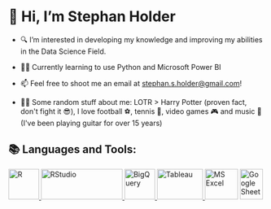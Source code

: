 # 👋 Hi, I’m Stephan Holder

- 🔍 I’m interested in developing my knowledge and improving my abilities in the Data Science Field.

- 👨‍🎓 Currently learning to use Python and Microsoft Power BI

- 📫 Feel free to shoot me an email at stephan.s.holder@gmail.com!

- 🤷‍♂️ Some random stuff about me: LOTR > Harry Potter (proven fact, don't fight it 😎), I love football ⚽, tennis 🎾, video games 🎮 and music 🎸(I've been playing guitar for over 15 years)

## 📚 Languages and Tools:
<a href="https://www.r-project.org/" target="_blank"> <img src="https://www.r-project.org/Rlogo.png" alt="R" width="60" height="60"/> </a>
<a href="https://posit.co/download/rstudio-desktop/" target="_blank"> <img src= "https://upload.wikimedia.org/wikipedia/commons/thumb/d/d0/RStudio_logo_flat.svg/120px-RStudio_logo_flat.svg.png" alt="RStudio" width="160" height="60"/> </a>
<a href="https://cloud.google.com/bigquery" target="_blank"> <img src= "https://cdn.worldvectorlogo.com/logos/google-bigquery-logo-1.svg" alt="BigQuery" width="60" height="60"/> </a>
<a href="https://www.tableau.com/" target="_blank"> <img src="https://www.celge.fr/wp-content/uploads/2022/08/LOGO-TABLEAU-Benchmark-300x172.png" alt="Tableau" width="90" height="60"/> </a> 
<img src="https://upload.wikimedia.org/wikipedia/commons/thumb/7/73/Microsoft_Excel_2013-2019_logo.svg/1200px-Microsoft_Excel_2013-2019_logo.svg.png" alt="MS Excel" width="65" height="60"/> 
<img src="https://upload.wikimedia.org/wikipedia/commons/thumb/3/30/Google_Sheets_logo_%282014-2020%29.svg/74px-Google_Sheets_logo_%282014-2020%29.svg.png" alt="Google Sheets" width="45" height="60"/>

<!---
TheSSHolder/TheSSHolder is a ✨ special ✨ repository because its `README.md` (this file) appears on your GitHub profile.
You can click the Preview link to take a look at your changes.
--->
